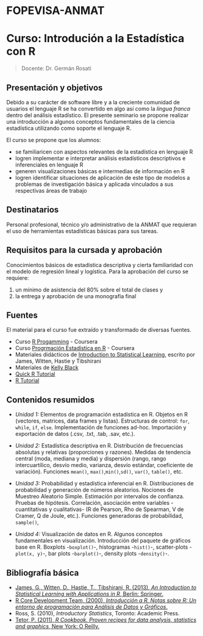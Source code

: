 # FOPEVISA-ANMAT
# Curso: Introdución a la Estadística con R

> Docente: Dr. Germán Rosati

## Presentación y objetivos
Debido a su carácter de software libre y a la creciente comunidad de usuarios el lenguaje R se ha convertido en algo así como la _lingua franca_ dentro del análisis estadístico. El presente seminario se propone realizar una introducción a algunos conceptos fundamentales de la ciencia estadística utilizando como soporte el lenguaje R.

El curso se propone que los alumnos:

- se familiaricen con aspectos relevantes de la estadística en lenguaje R
- logren implementar e interpretar análisis estadísticos descriptivos e inferenciales en lenguaje R
- generen visualizaciones básicas e intermedias de información en R
- logren identificar situaciones de aplicación de este tipo de modelos a problemas de investigación básica y aplicada vinculados a sus respectivas áreas de trabajo

## Destinatarios
Personal profesional, técnico y/o administrativo de la ANMAT que requieran el uso de herramientas estadísticas básicas para sus tareas.

## Requisitos para la cursada y aprobación
Conocimientos básicos de estadística descriptiva y cierta familiaridad con el modelo de regresión lineal y logística.
Para la aprobación del curso se requiere:

1. un mínimo de asistencia del 80% sobre el total de clases y
2. la entrega y aprobación de una monografía final

## Fuentes
El material para el curso fue extraído y transformado de diversas fuentes.

- Curso [R Progamming](https://www.coursera.org/learn/r-programming) - Coursera
- Curso [Progrmación Estadística en R](https://www.coursera.org/learn/programacion-estadistica-r) - Coursera
- Materiales didácticos de [Introduction to Statistical Learning](http://www-bcf.usc.edu/~gareth/ISL/), escrito por James, Witten, Hastie y Tibshirani
- Materiales de [Kelly Black](http://www.cyclismo.org/tutorial/R/index.html#)
- [Quick R Tutorial](http://www.statmethods.net/index.html)
- [R Tutorial](http://www.r-tutor.com/)

## Contenidos resumidos
* *Unidad 1:* Elementos de programación estadística en R. Objetos en R (vectores, matrices, data frames y listas). Estructuras de control: `for`, `while`, `if`, `else`. Implementación de funciones ad-hoc. Importación y exportación de datos (.csv, .txt, .tab, .sav, etc.).

* *Unidad 2:* Estadística descriptiva en R. Distribución de frecuencias absolutas y relativas (proporciones y razones). Medidas de tendencia central (moda, mediana y media) y dispersión (rango, rango intercuartílico, desvío medio, varianza, desvío estándar, coeficiente de variación). Funciones `mean()`, `max()`,`min()`,`sd()`, `var()`, `table()`, etc.

* *Unidad 3:* Probabilidad  y estadística inferencial en R. Distribuciones de probabilidad y generación de números aleatorios. Nociones de Muestreo Aleatorio Simple. Estimación por intervalos de confianza. Pruebas de hipótesis. Correlación, asociación entre variables -cuantitativas y cualitativas- (R de Pearson, Rho de Spearman, V de Cramer, Q de Joule, etc.). Funciones generadoras de probabilidad, `sample()`,

* *Unidad 4:* Visualización de datos en R. Algunos conceptos fundamentales en visualización. Introducción del paquete de gráficos base en R. Boxplots -`boxplot()`-, histogramas -`hist()`-, scatter-plots -`plot(x, y)`-, bar plots -`barplot()`-, density plots -`density()`-.

## Bibliografía básica
+ [James, G., Witten, D., Hastie, T., Tibshirani, R. (2013), _An Introduction to Statistical Learning with Applications in R_, Berlin: Springer.](http://www-bcf.usc.edu/~gareth/ISL/)
+ [R Core Development Team, (2000), _Introducción a R. Notas sobre R: Un entorno de programación para Análisis de Datos y Gráficos_.]( https://cran.r-project.org/doc/contrib/R-intro-1.1.0-espanol.1.pdf)
+ Ross, S. (2010), _Introductory Statistics_, Toronto: Academic Press.
+ [Tetor, P. (2011), _R Cookbook. Proven recipes for data analysis, statistics and graphics_, New York: O Reilly.](http://www.cookbook-r.com/)
